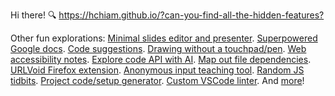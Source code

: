 Hi there! 🔍 <https://hchiam.github.io/?can-you-find-all-the-hidden-features?>

Other fun explorations: <!-- Fun stuff but also stuff I tend to refer to often. -->
[Minimal slides editor and presenter](https://github.com/hchiam/slides). 
[Superpowered Google docs](https://github.com/hchiam/learning-google-apps-script). 
[Code suggestions](https://github.com/hchiam/sourcefetch-server). 
[Drawing without a touchpad/pen](https://github.com/hchiam/draw-with-mouse-and-spacebar). 
[Web accessibility notes](https://github.com/hchiam/web-accessibility-course-notes). 
[Explore code API with AI](https://github.com/hchiam/code-explorer). 
[Map out file dependencies](https://github.com/hchiam/deps). 
[URLVoid Firefox extension](https://github.com/hchiam/urlvoid-firefox-extension). 
[Anonymous input teaching tool](https://github.com/hchiam/anonymous-input). 
[Random JS tidbits](https://github.com/hchiam/learning-js). 
[Project code/setup generator](https://github.com/hchiam/generator-hchiam-learning). 
[Custom VSCode linter](https://github.com/hchiam/custom-vscode-linter). 
And [more](https://github.com/hchiam/learning)! 

<!-- <a href="https://hchiam.github.io/?can-you-find-all-the-hidden-features?">
  <img align="center" src="header.svg" width="400" height="60" alt="" onerror="this.style.display='none'"/>
</a> -->

<!--
**hchiam/hchiam** is a ✨ _special_ ✨ repository because its `README.md` (this file) appears on your GitHub profile.

Here are some ideas to get you started:

- 🔭 I’m currently working on ...
- 🌱 I’m currently learning ...
- 👯 I’m looking to collaborate on ...
- 🤔 I’m looking for help with ...
- 💬 Ask me about ...
- 📫 How to reach me: ...
- 😄 Pronouns: ...
- ⚡ Fun fact: ...
-->
